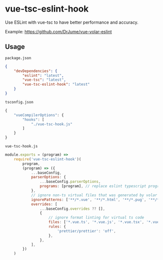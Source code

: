 # vue-tsc-eslint-hook

Use ESLint with vue-tsc to have better performance and accuracy.

Example: https://github.com/DrJume/vue-volar-eslint

## Usage

`package.json`

```json
{
	"devDependencies": {
		"eslint": "latest",
		"vue-tsc": "latest",
		"vue-tsc-eslint-hook": "latest"
	}
}
```

`tsconfig.json`

```js
{
	"vueCompilerOptions": {
		"hooks": [
			"./vue-tsc-hook.js"
		]
	}
}
```

`vue-tsc-hook.js`

```js
module.exports = (program) =>
	require('vue-tsc-eslint-hook')(
		program,
		(program) => ({
			...baseConfig,
			parserOptions: {
				...baseConfig.parserOptions,
				programs: [program], // replace eslint typescript program
			},
			// ignore non-ts virtual files that was generated by volar
			ignorePatterns: ['**/*.vue', '**/*.html', '**/*.pug', '**/*.css', '**/*.scss'],
			overrides: [
				...baseConfig.overrides ?? [],
				{
					// ignore format linting for virtual ts code
					files: ['*.vue.ts', '*.vue.js', '*.vue.tsx', '*.vue.jsx'],
					rules: {
						'prettier/prettier': 'off',
					},
				},
			],
		})
	)
```
